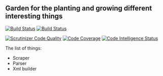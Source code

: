 ## Garden for the planting and growing different interesting things 

[![Build Status](https://travis-ci.org/ovcharenkovv/motor.svg?branch=master)](https://travis-ci.org/ovcharenkovv/motor.svg?branch=master) [![Build Status](https://scrutinizer-ci.com/g/ovcharenkovv/motor/badges/build.png?b=master)](https://scrutinizer-ci.com/g/ovcharenkovv/motor/build-status/master)

[![Scrutinizer Code Quality](https://scrutinizer-ci.com/g/ovcharenkovv/motor/badges/quality-score.png?b=master)](https://scrutinizer-ci.com/g/ovcharenkovv/motor/?branch=master) [![Code Coverage](https://scrutinizer-ci.com/g/ovcharenkovv/motor/badges/coverage.png?b=master)](https://scrutinizer-ci.com/g/ovcharenkovv/motor/?branch=master) [![Code Intelligence Status](https://scrutinizer-ci.com/g/ovcharenkovv/motor/badges/code-intelligence.svg?b=master)](https://scrutinizer-ci.com/code-intelligence)

The list of things:
- Scraper
- Parser
- Xml builder
